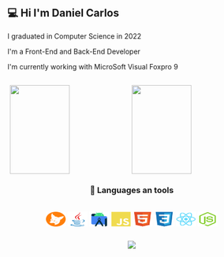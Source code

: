 ## 💻 Hi I'm Daniel Carlos 

I graduated in Computer Science in 2022

I'm a Front-End and Back-End Developer

I'm currently working with MicroSoft Visual Foxpro 9

##

<div style="display:flex; flex-direction: row; justify-content: center; align-items: center">
	<img height="180em" width="49%" src="https://github-readme-stats-one-bice.vercel.app/api?username=DanielCarlos231&show_icons=true&theme=radical&include_all_commits=true&count_private=true&role=OWNER,ORGANIZATION_MEMBER,COLLABORATOR"/>
	<img height="180em" width="49%" src="https://github-readme-stats-one-bice.vercel.app/api/top-langs/?username=danielcarlos231&langs_count=10&layout=compact&theme=radical&role=OWNER,ORGANIZATION_MEMBER,COLLABORATOR"/>
</div>
	  
<div align="center"> 
	<h3>🧰 Languages an tools</h3>	
	<div align="center" style="display: inline_block"><br>
	  <img align="center" alt="Daniel-FoxPro" height="30" width="40" src="https://github.com/DanielCarlos231/DanielCarlos231/blob/main/Icons/FoxPro.svg">
	  <img align="center" alt="Daniel-Java" height="30" width="40" src="https://github.com/DanielCarlos231/DanielCarlos231/blob/main/Icons/java-original.svg">
	  <img align="center" alt="Daniel-androidstudio" height="30" width="40" src="https://github.com/DanielCarlos231/DanielCarlos231/blob/main/Icons/androidstudio-original.svg"> 
	  <img align="center" alt="Daniel-JavaScript" height="30" width="40" src="https://github.com/DanielCarlos231/DanielCarlos231/blob/main/Icons/javascript.svg">
	  <img align="center" alt="Daniel-HTML5" height="30" width="40" src="https://github.com/DanielCarlos231/DanielCarlos231/blob/main/Icons/html5.svg">
	  <img align="center" alt="Daniel-Css3" height="30" width="40" src="https://github.com/DanielCarlos231/DanielCarlos231/blob/main/Icons/css3-original.svg">
	  <img align="center" alt="Daniel-React-Native" height="30" width="40" src="https://github.com/DanielCarlos231/DanielCarlos231/blob/main/Icons/react-native.svg">
	  <img align="center" alt="Daniel-NodeJs" height="30" width="40" src="https://github.com/DanielCarlos231/DanielCarlos231/blob/main/Icons/nodeJs.svg">
	 </div>
</div>

<b></b>
##	
<b></b>	
<!-- Visitor Caount --> 
<!-- style 01 -->   	   
<div align="center">
  <a href="https://visitorbadge.io/status?path=DanielCarlos231"><img src="https://api.visitorbadge.io/api/visitors?path=DanielCarlos231&label=Visitors%20Count&countColor=%23263759" /></a>  
</div>
	
<!---	  
style 02 
<div align="center">
  <h2>Visitor count</h2>
  <img src="https://profile-counter.glitch.me/DanielCarlos231/count.svg" />
</div>
--->  
